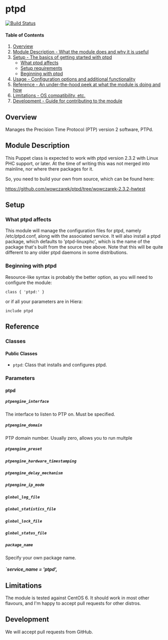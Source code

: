 # ptpd

[![Build Status](https://travis-ci.org/LMAX-Exchange/puppet-ptpd.svg?branch=master)](https://travis-ci.org/LMAX-Exchange/puppet-ptpd)

#### Table of Contents

1. [Overview](#overview)
2. [Module Description - What the module does and why it is useful](#module-description)
3. [Setup - The basics of getting started with ptpd](#setup)
    * [What ptpd affects](#what-ptpd-affects)
    * [Setup requirements](#setup-requirements)
    * [Beginning with ptpd](#beginning-with-ptpd)
4. [Usage - Configuration options and additional functionality](#usage)
5. [Reference - An under-the-hood peek at what the module is doing and how](#reference)
5. [Limitations - OS compatibility, etc.](#limitations)
6. [Development - Guide for contributing to the module](#development)

## Overview

Manages the Precision Time Protocol (PTP) version 2 software, PTPd.


## Module Description

This Puppet class is expected to work with ptpd version 2.3.2 with Linux PHC support, or later.
At the time of writing this was not merged into mainline, nor where there packages for it.

So, you need to build your own from source, which can be found here:

https://github.com/wowczarek/ptpd/tree/wowczarek-2.3.2-hwtest

## Setup

### What ptpd affects

This module will manage the configuration files for ptpd, namely /etc/ptpd.conf, along with the
associated service. It will also install a ptpd package, which defaults to 'ptpd-linuxphc', which
is the name of the package that's built from the source tree above. Note that this will be quite
different to any older ptpd daemons in some distributions.

### Beginning with ptpd

Resource-like syntax is probably the better option, as you will need to configure the module:

~~~ puppet
class { 'ptpd:' }
~~~

or if all your parameters are in Hiera:

~~~ puppet
include ptpd
~~~

## Reference

### Classes

#### Public Classes

* `ptpd`: Class that installs and configures ptpd.

### Parameters

#### ptpd

##### `ptpengine_interface`

The interface to listen to PTP on. Must be specified.

##### `ptpengine_domain`

PTP domain number. Usually zero, allows you to run multple 

##### `ptpengine_preset`
##### `ptpengine_hardware_timestamping`
##### `ptpengine_delay_mechanism`
##### `ptpengine_ip_mode`
##### `global_log_file`
##### `global_statistics_file`
##### `global_lock_file`
##### `global_status_file`

##### `package_name`

Specify your own package name.

##### `service_name                    = 'ptpd',

## Limitations

The module is tested against CentOS 6. It should work in most other flavours, and I'm
happy to accept pull requests for other distros.

## Development

We will accept pull requests from GitHub.
